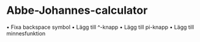 # Abbe-Johannes-calculator

• Fixa backspace symbol
• Lägg till ^-knapp
• Lägg till pi-knapp
• Lägg till minnesfunktion